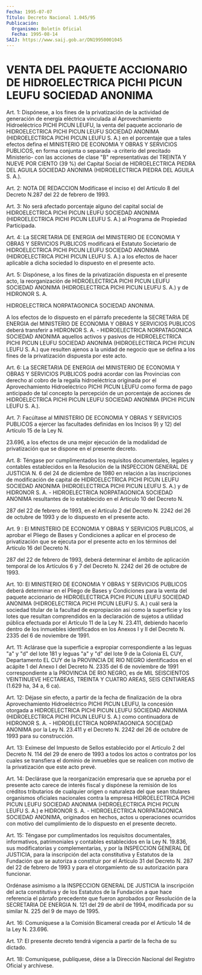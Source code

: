 ```yaml
---
Fecha: 1995-07-07
Título: Decreto Nacional 1.045/95
Publicación:
  Organismo: Boletín Oficial
  Fecha: 1995-08-14
SAIJ: https://www.saij.gob.ar/DN19950001045
---
```

# VENTA DEL PAQUETE ACCIONARIO DE HIDROELECTRICA PICHI PICUN LEUFU SOCIEDAD ANONIMA

<a id="1"></a>
Art. 1: Dispónese, a los fines de  la  privatización  de  la actividad  de generación    de   energía  eléctrica  vinculada  al Aprovechamiento Hidroeléctrico PICHI  PICUN  LEUFU,  la  venta  del paquete  accionario  de HIDROELECTRICA  PICHI PICUN LEUFU SOCIEDAD ANONIMA (HIDROELECTRICA PICHI PICUN LEUFU S.  A.) en el porcentaje que  a  tales efectos defina el MINISTERIO DE ECONOMIA  Y  OBRAS  Y SERVICIOS  PUBLICOS,  en  forma conjunta o separada -a criterio del precitado Ministerio- con las acciones de clase "B" representativas del TREINTA  Y NUEVE POR CIENTO  (39  %)  del  Capital  Social  de HIDROELECTRICA  PIEDRA DEL AGUILA SOCIEDAD ANONIMA (HIDROELECTRICA PIEDRA DEL AGUILA S. A.).

<a id="2"></a>
Art. 2: NOTA DE REDACCION  Modifícase el inciso  e)  del Artículo 8 del Decreto N.287 del 22 de febrero de 1993.

<a id="3"></a>
Art. 3: No será  afectado  porcentaje alguno del capital social de HIDROELECTRICA PICHI PICUN LEUFU  SOCIEDAD  ANONIMA (HIDROELECTRICA PICHI  PICUN  LEUFU  S.  A.) al Programa de Propiedad  Participada.

<a id="4"></a>
Art. 4: La SECRETARIA DE ENERGIA  del  MINISTERIO  DE  ECONOMIA Y OBRAS  Y SERVICIOS  PUBLICOS  modificará el Estatuto Societario de HIDROELECTRICA PICHI PICUN LEUFU  SOCIEDAD  ANONIMA (HIDROELECTRICA PICHI PICUN LEUFU S. A.) a los efectos de hacer  aplicable  a dicha sociedad lo dispuesto en el presente acto.

<a id="5"></a>
Art. 5: Dispónese, a los fines de la privatización dispuesta en el presente  acto, la  reorganización  de  HIDROELECTRICA PICHI PICUN LEUFU SOCIEDAD ANONIMA (HIDROELECTRICA PICHI  PICUN  LEUFU S. A.) y de  HIDRONOR  S.  A.

HIDROELECTRICA NORPATAGONICA SOCIEDAD  ANONIMA.

A  los  efectos  de  lo  dispuesto  en  el  párrafo  precedente la SECRETARIA  DE ENERGIA  del  MINISTERIO  DE  ECONOMIA  Y  OBRAS  Y SERVICIOS PUBLICOS deberá transferir a HIDRONOR S. A. - HIDROELECTRICA NORPATAGONICA SOCIEDAD  ANONIMA aquellos activos y pasivos  de  HIDROELECTRICA  PICHI  PICUN LEUFU  SOCIEDAD ANONIMA (HIDROELECTRICA PICHI PICUN LEUFU S. A.) que resulten ajenos  a la unidad de  negocio  que  se defina a los fines de la privatización dispuesta por este acto.

<a id="6"></a>
Art. 6: La SECRETARIA DE ENERGIA  del  MINISTERIO  DE  ECONOMIA Y OBRAS  Y SERVICIOS  PUBLICOS  podrá acordar con las Provincias con derecho  al  cobro de la regalía hidroeléctrica  originada  por  el Aprovechamiento Hidroeléctrico PICHI PICUN LEUFU como forma de pago anticipado de  tal  concepto  la percepción  de  un porcentaje de acciones  de  HIDROELECTRICA  PICHI  PICUN  LEUFU SOCIEDAD ANONIMA (PICHI PICUN LEUFU S. A.).

<a id="7"></a>
Art.  7: Facúltase al MINISTERIO DE ECONOMIA Y OBRAS  Y SERVICIOS PUBLICOS a ejercer las facultades definidas en los Incisos 9) y 12) del Artículo  15  de  la  Ley  N.

23.696, a los efectos de una mejor ejecución de la modalidad de privatización  que se  dispone  en el presente decreto.

<a id="8"></a>
Art.  8:  Téngase por cumplimentados los requisitos documentales, legales y contables establecidos en la Resolución de la INSPECCION GENERAL DE JUSTICIA N.  6  del 24 de diciembre de 1980 en relación a las  inscripciones de modificación  de  capital  de HIDROELECTRICA PICHI  PICUN  LEUFU  SOCIEDAD  ANONIMA (HIDROELECTRICA PICHI PICUN LEUFU  S.  A.)  y de HIDRONOR S. A. - HIDROELECTRICA NORPATAGONICA SOCIEDAD ANONIMA resultantes  de  lo establecido en el Artículo 10 del Decreto N.

287 del 22 de febrero  de  1993, en el Artículo 2 del Decreto N. 2242 del 26 de octubre de 1993 y de  lo  dispuesto en el presente acto.

<a id="9"></a>
Art. 9 : El MINISTERIO DE ECONOMIA Y OBRAS Y SERVICIOS PUBLICOS, al aprobar el Pliego de Bases y Condiciones a aplicar en el proceso de privatización que se ejecuta por el presente acto en  los  términos del Artículo 16 del Decreto N.

287 del 22 de febrero de 1993, deberá determinar el ámbito de aplicación temporal de los Artículos 6 y 7 del Decreto  N. 2242 del 26 de octubre de 1993.

<a id="10"></a>
Art.  10: El MINISTERIO DE ECONOMIA Y OBRAS Y SERVICIOS PUBLICOS deberá determinar en el Pliego de Bases y Condiciones para la venta del paquete accionario de HIDROELECTRICA PICHI PICUN LEUFU SOCIEDAD ANONIMA (HIDROELECTRICA  PICHI  PICUN LEUFU  S.  A.)  cuál será la sociedad  titular  de  la  facultad de  expropiación así como  la superficie  y los lotes que resultan comprendidos en la declaración de sujetos a  utilidad  pública  efectuada por el Artículo 11 de la Ley N. 23.411, debiendo hacerlo dentro de los inmuebles identificados en los Anexos I y II  del Decreto  N.  2335  del 6 de noviembre de 1991.

<a id="11"></a>
Art. 11: Aclárase que la superficie a expropiar correspondiente a las leguas "a" y "d" del lote 181 y leguas "a" y "d" del lote  9 de la Colonia EL CUY, Departamento EL CUY de la PROVINCIA DE RIO NEGRO identificados en el acápite 1 del Anexo I del Decreto N. 2335 del  6 de  noviembre  de 1991 correspondiente a la PROVINCIA DE RIO NEGRO, es  de MIL SEISCIENTOS  VEINTINUEVE  HECTAREAS,  TREINTA Y  CUATRO AREAS, SEIS CENTIAREAS (1.629 ha, 34 a, 6 ca).

<a id="12"></a>
Art.  12: Déjase sin efecto, a partir de la fecha de finalización de la obra Aprovechamiento  Hidroeléctrico  PICHI  PICUN LEUFU, la concesión  otorgada  a HIDROELECTRICA  PICHI PICUN LEUFU  SOCIEDAD ANONIMA (HIDROELECTRICA PICHI PICUN LEUFU S. A.) como continuadora de HIDRONOR S. A. - HIDROELECTRICA NORPATAGONICA  SOCIEDAD ANONIMA por  la Ley N. 23.411 y el Decreto N. 2242 del 26 de octubre de  1993 para su construcción.

<a id="13"></a>
Art. 13:  Exímese  del  Impuesto  de  Sellos  establecido por el Artículo 2 del Decreto N. 114 del 29 de enero de 1993  a  todos  los actos  o contratos  por  los cuales  se  transfiera el dominio de inmuebles que se realicen con motivo de la privatización  que  este acto prevé.

<a id="14"></a>
Art.  14:  Declárase  que  la  reorganización  empresaria que se aprueba por el presente acto carece de interés fiscal  y  dispónese la  remisión  de  los  créditos tributarios de cualquier origen  o naturaleza del que sean titulares  organismos oficiales nacionales contra la empresa HIDROELECTRICA PICHI PICUN LEUFU SOCIEDAD ANONIMA (HIDROELECTRICA  PICHI  PICUN  LEUFU  S.  A.) e HIDRONOR S.  A.  - HIDROELECTRICA  NORPATAGONICA  SOCIEDAD  ANONIMA,    originados en hechos,  actos u operaciones ocurridos con motivo del cumplimiento de lo dispuesto en el presente decreto.

<a id="15"></a>
Art. 15: Téngase  por cumplimentados los requisitos documentales, informativos, patrimoniales  y  contables establecidos en la Ley  N. 19.836, sus modificatorias y complementarias,  y  por la INSPECCION GENERAL  DE  JUSTICIA, para la inscripción del acta constitutiva  y Estatutos de la  Fundación  que  se autoriza  a  constituir por el Artículo 31 del Decreto N. 287 del 22 de febrero de  1993  y para el otorgamiento de su autorización para funcionar.

Ordénase asimismo a la INSPECCION GENERAL DE JUSTICIA la inscripción  del  acta constitutiva  y  de  los  Estatutos  de  la Fundación  a  que hace referencia el párrafo precedente que fueron aprobados por Resolución  de  la SECRETARIA DE ENERGIA N. 121 del 29 de abril de 1994, modificada por  su similar N. 225 del 9 de mayo de 1995.

<a id="16"></a>
Art.  16:  Comuníquese a la Comisión  Bicameral  creada  por  el Artículo 14 de la Ley N. 23.696.

<a id="17"></a>
Art.  17: El presente decreto tendrá vigencia a partir de la fecha de su dictado.

<a id="18"></a>
Art.  18: Comuníquese, publíquese, dése a la Dirección Nacional del Registro Oficial y archívese.